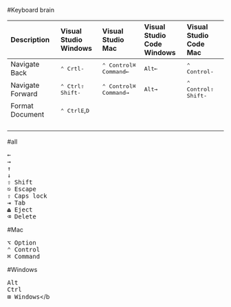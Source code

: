 

#Keyboard brain

| Description | Visual Studio<br>Windows  | Visual Studio<br>Mac | Visual Studio<br>Code Windows | Visual Studio<br>Code Mac |
|:-|:-|:-|:-|:-| 
| Navigate Back | <kbd>⌃ Crtl</kbd><kbd>-</kbd> | <kbd>⌃ Control</kbd><kbd>⌘ Command</kbd><kbd>←</kbd> | <kbd>Alt</kbd><kbd>←</kbd> | <kbd>⌃ Control</kbd><kbd>-</kbd>|
| Navigate Forward | <kbd>⌃ Ctrl</kbd><kbd>⇧ Shift</kbd><kbd>-</kbd> | <kbd>⌃ Control</kbd><kbd>⌘ Command</kbd><kbd>→</kbd>| <kbd>Alt</kbd><kbd>→</kbd> | <kbd>⌃ Control</kbd><kbd>⇧ Shift</kbd><kbd>-</kbd>|
| Format Document | <kbd>⌃ Ctrl</kbd><kbd>E</kbd>,<kbd>D</kbd> | | | |
| | | | | |
| | | | | |
| | | | | |
| | | | | |

#all

<kbd>←</kbd></br>
<kbd>→</kbd></br>
<kbd>↑</kbd></br> 
<kbd>↓</kbd></br> 
<kbd>⇧ Shift</kbd></br>
<kbd>⎋ Escape</kbd></br>
<kbd>⇪ Caps lock</kbd></br>
<kbd>⇥ Tab</kbd></br>
<kbd>⏏︎ Eject</kbd></br>
<kbd>⌫ Delete</kbd></br>

#Mac

<kbd>⌥ Option</kbd></br>
<kbd>⌃ Control</kbd></br>
<kbd>⌘ Command</kbd></br>

#Windows

<kbd>Alt</kbd></br>
<kbd>Ctrl</kbd></br>
<kbd>⊞ Windows</kbd></b
  

